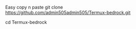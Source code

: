 Easy copy n paste
git clone https://github.com/admin505admin505/Termux-bedrock.git

cd Termux-bedrock

